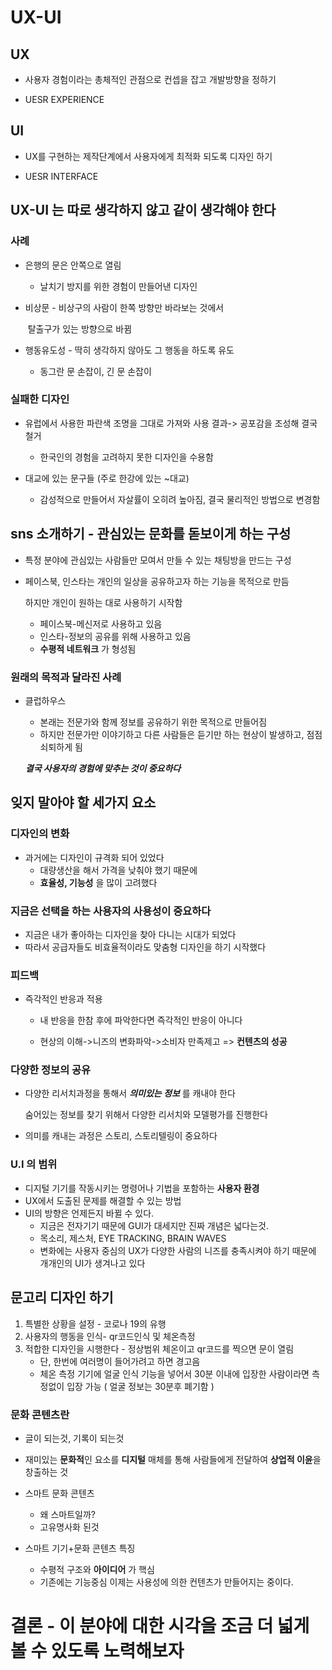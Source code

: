 # UX-UI

## UX 

- 사용자 경험이라는 총체적인 관점으로 컨셉을 잡고 개발방향을 정하기

- UESR EXPERIENCE

  

## UI 

- UX를 구현하는 제작단계에서 사용자에게 최적화 되도록 디자인 하기 

- UESR INTERFACE 



## UX-UI 는 따로 생각하지 않고 같이 생각해야 한다

### 사례

- 은행의 문은 안쪽으로 열림

  - 날치기 방지를 위한 경험이 만들어낸 디자인 

- 비상문   - 비상구의 사람이 한쪽 방향만 바라보는 것에서 

  ​                탈출구가 있는 방향으로 바뀜 

- 행동유도성 - 딱히 생각하지 않아도 그 행동을 하도록 유도

  - 동그란 문 손잡이, 긴 문 손잡이

### 실패한 디자인 

- 유럽에서 사용한 파란색 조명을 그대로 가져와 사용
  결과-> 공포감을 조성해 결국 철거
  - 한국인의 경험을 고려하지 못한 디자인을 수용함

- 대교에 있는 문구들 (주로 한강에 있는 ~대교)
  - 감성적으로 만들어서 자살률이 오히려 높아짐, 결국 물리적인 
    방법으로 변경함



## sns 소개하기 - 관심있는 문화를 돋보이게 하는 구성

- 특정 분야에 관심있는 사람들만 모여서 만들 수 있는 채팅방을 만드는 구성

- 페이스북, 인스타는 개인의 일상을 공유하고자 하는 기능을 목적으로 만듬

  하지만 개인이 원하는 대로 사용하기 시작함 

  - 페이스북-메신저로 사용하고 있음
  - 인스타-정보의 공유를 위해 사용하고 있음
  - **수평적 네트워크** 가 형성됨

### 원래의 목적과 달라진 사례

- 클럽하우스 
  - 본래는 전문가와 함께 정보를 공유하기 위한 목적으로 만들어짐
  - 하지만 전문가만 이야기하고 다른 사람들은 듣기만 하는 현상이 
    발생하고, 점점 쇠퇴하게 됨

  ***결국 사용자의 경험에 맞추는 것이 중요하다***



## 잊지 말아야 할 세가지 요소

### 디자인의 변화

- 과거에는 디자인이 규격화 되어 있었다
  - 대량생산을 해서 가격을 낮춰야 했기 때문에
  - **효율성, 기능성** 을 많이 고려했다

### 지금은 선택을 하는 사용자의 **사용성**이 중요하다

- 지금은 내가 좋아하는 디자인을 찾아 다니는 시대가 되었다
- 따라서 공급자들도 비효율적이라도 맞춤형 디자인을 하기 시작했다

### 피드백 

- 즉각적인 반응과 적용
  - 내 반응을 한참 후에 파악한다면 즉각적인 반응이 아니다
  
  - 현상의 이해->니즈의 변화파악->소비자 만족제고 => **컨텐츠의 성공**
  
    

### 다양한 정보의 공유

- 다양한 리서치과정을 통해서 ***의미있는 정보*** 를 캐내야 한다

  숨어있는 정보를 찾기 위해서 다양한 리서치와 모델평가를 진행한다

- 의미를 캐내는 과정은 스토리, 스토리텔링이 중요하다

###  U.I 의 범위

- 디지털 기기를 작동시키는 명령어나 기법을 포함하는 **사용자 환경** 
- UX에서 도출된 문제를 해결할 수 있는 방법 
- UI의 방향은 언제든지 바뀔 수 있다.
  - 지금은 전자기기 때문에 GUI가 대세지만 진짜 개념은 넓다는것.
  - 목소리, 제스처, EYE TRACKING, BRAIN WAVES 
  - 변화에는 사용자 중심의 UX가 다양한 사람의 니즈를 충족시켜야 하기 때문에
    개개인의 UI가 생겨나고 있다

## 문고리 디자인 하기

1. 특별한 상황을 설정 - 코로나 19의 유행
2. 사용자의 행동을 인식- qr코드인식 및 체온측정
3. 적합한 디자인을 시행한다 - 정상범위 체온이고 qr코드를 찍으면 문이 열림
   - 단, 한번에 여러명이 들어가려고 하면 경고음
   - 체온 측정 기기에 얼굴 인식 기능을 넣어서 30분 이내에 입장한 사람이라면 
     측정없이 입장 가능 ( 얼굴 정보는 30분후 폐기함 )

### 문화 콘텐츠란

- 글이 되는것, 기록이 되는것
- 재미있는 **문화적**인 요소를 **디지털** 매체를 통해 사람들에게 전달하여
  **상업적 이윤**을 창출하는 것
- 스마트 문화 콘텐츠
  - 왜 스마트일까? 
  - 고유명사화 된것

- 스마트 기기+문화 콘텐츠 특징
  - 수평적 구조와 **아이디어** 가 핵심
  - 기존에는 기능중심 이제는 사용성에 의한 컨텐츠가 만들어지는 중이다.

# 결론 - 이 분야에 대한 시각을 조금 더 넓게 볼 수 있도록 노력해보자

